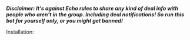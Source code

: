 ***Disclaimer: It's against Echo rules to share any kind of deal info with people who aren't in the group. Including deal notifications! So run this bot for yourself only, or you might get banned!***

Installation: 

